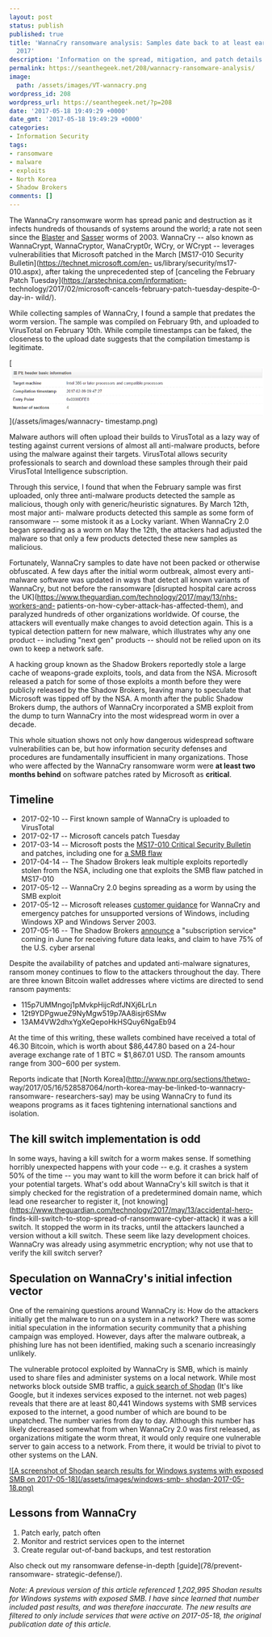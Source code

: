 ```yaml
---
layout: post
status: publish
published: true
title: 'WannaCry ransomware analysis: Samples date back to at least early February
  2017'
description: 'Information on the spread, mitigation, and patch details of WannaCry, The ransomware that has shut down organizations around the world.'
permalink: https://seanthegeek.net/208/wannacry-ransomware-analysis/
image:
  path: /assets/images/VT-wannacry.png
wordpress_id: 208
wordpress_url: https://seanthegeek.net/?p=208
date: '2017-05-18 19:49:29 +0000'
date_gmt: '2017-05-18 19:49:29 +0000'
categories:
- Information Security
tags:
- ransomware
- malware
- exploits
- North Korea
- Shadow Brokers
comments: []
---
```

The WannaCry ransomware worm has spread panic and destruction as it infects
hundreds of thousands of systems around the world; a rate not seen since the
[Blaster](https://en.wikipedia.org/wiki/Blaster_\(computer_worm\)) and
[Sasser](https://en.wikipedia.org/wiki/Sasser_\(computer_worm\)) worms of
2003. WannaCry -- also known as WannaCrypt, WannaCryptor, WanaCrypt0r, WCry,
or WCrypt -- leverages vulnerabilities that Microsoft patched in the March
[MS17-010 Security Bulletin](https://technet.microsoft.com/en-
us/library/security/ms17-010.aspx), after taking the unprecedented step of
[canceling the February Patch Tuesday](https://arstechnica.com/information-
technology/2017/02/microsoft-cancels-february-patch-tuesday-despite-0-day-in-
wild/).

While collecting samples of WannaCry, I found a sample that predates the worm
version. The sample was compiled on February 9th, and uploaded to VirusTotal
on February 10th. While compile timestamps can be faked, the closeness to the
upload date suggests that the compilation timestamp is legitimate.

[![Screenshot of the build timestamp on VirusTotal](/assets/images/wannacry-timestamp.png)](/assets/images/wannacry-
timestamp.png)

Malware authors will often upload their builds to VirusTotal as a lazy way of
testing against current versions of almost all anti-malware products, before
using the malware against their targets. VirusTotal allows security
professionals to search and download these samples through their paid
VirusTotal Intelligence subscription.

Through this service, I found that when the February sample was first
uploaded, only three anti-malware products detected the sample as malicious,
though only with generic/heuristic signatures. By March 12th, most major anti-
malware products detected this sample as some form of ransomware -- some
mistook it as a Locky variant. When WannaCry 2.0 began spreading as a worm on
May the 12th, the attackers had adjusted the malware so that only a few
products detected these new samples as malicious.

Fortunately, WannaCry samples to date have not been packed or otherwise
obfuscated. A few days after the initial worm outbreak, almost every anti-
malware software was updated in ways that detect all known variants of
WannaCry, but not before the ransomware [disrupted hospital care across the
UK](https://www.theguardian.com/technology/2017/may/13/nhs-workers-and-
patients-on-how-cyber-attack-has-affected-them), and paralyzed hundreds of
other organizations worldwide. Of course, the attackers will eventually make
changes to avoid detection again.  This is a typical detection pattern for new
malware, which illustrates why any one product -- including "next gen"
products --  should not be relied upon on its own to keep a network safe.

A hacking group known as the Shadow Brokers reportedly stole a large cache of
weapons-grade exploits, tools, and data from the NSA. Microsoft released a
patch for some of those exploits a month before they were publicly released by
the Shadow Brokers, leaving many to speculate that Microsoft was tipped off by
the NSA. A month after the public Shadow Brokers dump, the authors of WannaCry
incorporated a SMB exploit from the dump to turn WannaCry into the most
widespread worm in over a decade.

This whole situation shows not only how dangerous widespread software
vulnerabilities can be, but how information security defenses and procedures
are fundamentally insufficient in many organizations. Those who were affected
by the WannaCry ransomware worm were **at least two months behind**  on
software patches rated by Microsoft as **critical**.

## Timeline

* 2017-02-10 -- First known sample of WannaCry is uploaded to VirusTotal
* 2017-02-17 -- Microsoft cancels patch Tuesday
* 2017-03-14 -- Microsoft posts the [MS17-010 Critical Security Bulletin](https://technet.microsoft.com/en-us/library/security/ms17-010.aspx) and patches, including one for [a SMB flaw](https://www.rapid7.com/db/vulnerabilities/msft-cve-2017-0143)
* 2017-04-14 -- The Shadow Brokers leak multiple exploits reportedly stolen from the NSA, including one that exploits the SMB flaw patched in MS17-010
* 2017-05-12 -- WannaCry 2.0 begins spreading as a worm by using the SMB exploit
* 2017-05-12 -- Microsoft releases [customer guidance](https://blogs.technet.microsoft.com/msrc/2017/05/12/customer-guidance-for-wannacrypt-attacks/) for WannaCry and emergency patches for unsupported versions of Windows, including Windows XP and Windows Server 2003.
* 2017-05-16 -- The Shadow Brokers [announce](https://www.infosecurity-magazine.com/news/shadow-brokers-warn-of-june-data/) a "subscription service" coming in June for receiving future data leaks, and claim to have 75% of the U.S. cyber arsenal

Despite the availability of patches and updated anti-malware signatures,
ransom money continues to flow to the attackers throughout the day. There are
three known Bitcoin wallet addresses where victims are directed to send ransom
payments:

* 115p7UMMngoj1pMvkpHijcRdfJNXj6LrLn
* 12t9YDPgwueZ9NyMgw519p7AA8isjr6SMw
* 13AM4VW2dhxYgXeQepoHkHSQuy6NgaEb94

At the time of this writing, these wallets combined have received a total of
46.30 Bitcoin, which is worth about $86,447.80 based on a 24-hour average
exchange rate of 1 BTC ≈ $1,867.01 USD. The ransom amounts range from
$300-$600 per system.

Reports indicate that [North Korea](http://www.npr.org/sections/thetwo-
way/2017/05/16/528587064/north-korea-may-be-linked-to-wannacry-ransomware-
researchers-say) may be using WannaCry to fund its weapons programs as it
faces tightening international sanctions and isolation.

## The kill switch implementation is odd

In some ways, having a kill switch for a worm makes sense. If something
horribly unexpected happens with your code -- e.g. it crashes a system 50% of
the time -- you may want to kill the worm before it can brick half of your
potential targets. What's odd about WannaCry's kill switch is that it simply
checked for the registration of a predetermined domain name, which lead one
researcher to register it, [not
knowing](https://www.theguardian.com/technology/2017/may/13/accidental-hero-
finds-kill-switch-to-stop-spread-of-ransomware-cyber-attack) it was a kill
switch. It stopped the worm in its tracks, until the attackers launched a
version without a kill switch. These seem like lazy development choices.
WannaCry was already using asymmetric encryption; why not use that to verify
the kill switch server?

## Speculation on WannaCry's initial infection vector

One of the remaining questions around WannaCry is: How do the attackers
initially get the malware to run on a system in a network? There was some
initial speculation in the information security community that a phishing
campaign was employed. However, days after the malware outbreak, a phishing
lure has not been identified, making such a scenario increasingly unlikely.

The vulnerable protocol exploited by WannaCry is SMB, which is mainly used to
share files and administer systems on a local network. While most networks
block outside SMB traffic, a [quick search of
Shodan](https://www.shodan.io/search?query=port%3A%22445%22+%21os%3A%22Unix%22+%21product%3A%22Samba%22+before%3A19%2F05%2F2017+after%3A18%2F05%2F2017)
(It's like Google, but it indexes services exposed to the internet. not web
pages) reveals that there are at least 80,441 Windows systems with SMB
services exposed to the internet, a good number of which are bound to be
unpatched. The number varies from day to day. Although this number has likely
decreased somewhat from when WannaCry 2.0 was first released, as organizations
mitigate the worm threat, it would only require one vulnerable server to gain
access to a network. From there, it would be trivial to pivot to other systems
on the LAN.

[![A screenshot of Shodan search results for Windows systems with exposed SMB
on 2017-05-18](/assets/images/windows-smb-
shodan-2017-05-18.png)](/assets/images/windows-smb-shodan-2017-05-18.png)

## Lessons from WannaCry

  1. Patch early, patch often
  2. Monitor and restrict services open to the internet
  3. Create regular out-of-band backups, and test restoration

Also check out my ransomware defense-in-depth [guide](78/prevent-ransomware-
strategic-defense/).

_Note: A previous version of this article referenced 1,202,995 Shodan results
for Windows systems with exposed SMB. I have since learned that number
included past results, and was therefore inaccurate. The new results are
filtered to only include services that were active on 2017-05-18, the original
publication date of this article._
